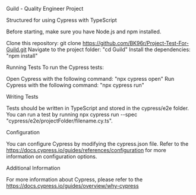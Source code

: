 Guild - Quality Engineer Project

Structured for using Cypress with TypeScript

Before starting, make sure you have Node.js and npm installed.

Clone this repository: git clone https://github.com/BK96r/Project-Test-For-Guild.git
Navigate to the project folder: "cd Guild"
Install the dependencies: "npm install"

Running Tests
To run the Cypress tests:

Open Cypress with the following command: "npx cypress open"
Run Cypress with the following command: "npx cypress run"

Writing Tests

Tests should be written in TypeScript and stored in the cypress/e2e folder. You can run a test 
by running npx cypress run --spec "cypress/e2e/projectFolder/filename.cy.ts".

Configuration

You can configure Cypress by modifying the cypress.json file. 
Refer to the https://docs.cypress.io/guides/references/configuration for more information on configuration options.

Additional Information

For more information about Cypress, please refer to the https://docs.cypress.io/guides/overview/why-cypress